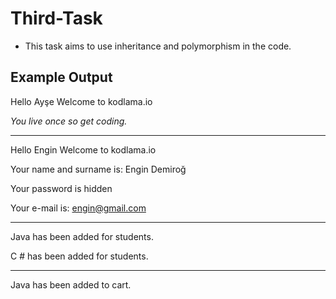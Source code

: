 # Third-Task
- This task aims to use inheritance and polymorphism in the code.

## Example Output

Hello Ayşe  Welcome to kodlama.io

*You live once so get coding.*
********
Hello Engin  Welcome to kodlama.io

Your name and surname is: Engin Demiroğ

Your password is hidden

Your e-mail is: engin@gmail.com
********
Java has been added for students.

C # has been added for students.
********
Java has been added to cart.
